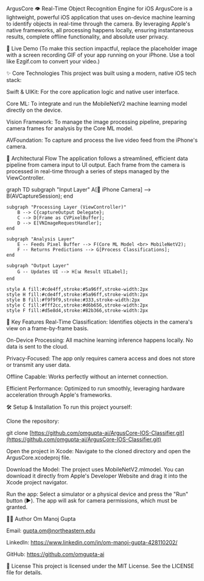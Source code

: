 ArgusCore 👁️
Real-Time Object Recognition Engine for iOS
ArgusCore is a lightweight, powerful iOS application that uses on-device machine learning to identify objects in real-time through the camera. By leveraging Apple's native frameworks, all processing happens locally, ensuring instantaneous results, complete offline functionality, and absolute user privacy.

🚀 Live Demo
(To make this section impactful, replace the placeholder image with a screen recording GIF of your app running on your iPhone. Use a tool like Ezgif.com to convert your video.)

✨ Core Technologies
This project was built using a modern, native iOS tech stack:

Swift & UIKit: For the core application logic and native user interface.

Core ML: To integrate and run the MobileNetV2 machine learning model directly on the device.

Vision Framework: To manage the image processing pipeline, preparing camera frames for analysis by the Core ML model.

AVFoundation: To capture and process the live video feed from the iPhone's camera.

🧠 Architectural Flow
The application follows a streamlined, efficient data pipeline from camera input to UI output. Each frame from the camera is processed in real-time through a series of steps managed by the ViewController.

graph TD
    subgraph "Input Layer"
        A[📱 iPhone Camera] --> B(AVCaptureSession);
    end

    subgraph "Processing Layer (ViewController)"
        B --> C{captureOutput Delegate};
        C --> D[Frame as CVPixelBuffer];
        D --> E[VNImageRequestHandler];
    end

    subgraph "Analysis Layer"
        E -- Feeds Pixel Buffer --> F(Core ML Model <br> MobileNetV2);
        F -- Returns Predictions --> G[Process Classifications];
    end

    subgraph "Output Layer"
        G -- Updates UI --> H[📊 Result UILabel];
    end

    style A fill:#cde4ff,stroke:#5a96ff,stroke-width:2px
    style H fill:#cde4ff,stroke:#5a96ff,stroke-width:2px
    style B fill:#f9f9f9,stroke:#333,stroke-width:2px
    style C fill:#fff2cc,stroke:#d6b656,stroke-width:2px
    style F fill:#d5e8d4,stroke:#82b366,stroke-width:2px

🌟 Key Features
Real-Time Classification: Identifies objects in the camera's view on a frame-by-frame basis.

On-Device Processing: All machine learning inference happens locally. No data is sent to the cloud.

Privacy-Focused: The app only requires camera access and does not store or transmit any user data.

Offline Capable: Works perfectly without an internet connection.

Efficient Performance: Optimized to run smoothly, leveraging hardware acceleration through Apple's frameworks.

🛠️ Setup & Installation
To run this project yourself:

Clone the repository:

git clone [https://github.com/omgupta-ai/ArgusCore-IOS-Classifier.git](https://github.com/omgupta-ai/ArgusCore-IOS-Classifier.git)

Open the project in Xcode:
Navigate to the cloned directory and open the ArgusCore.xcodeproj file.

Download the Model:
The project uses MobileNetV2.mlmodel. You can download it directly from Apple's Developer Website and drag it into the Xcode project navigator.

Run the app:
Select a simulator or a physical device and press the "Run" button (▶️). The app will ask for camera permissions, which must be granted.

👨‍💻 Author
Om Manoj Gupta

Email: gupta.om@northeastern.edu

LinkedIn: https://www.linkedin.com/in/om-manoj-gupta-428110202/

GitHub: https://github.com/omgupta-ai

📄 License
This project is licensed under the MIT License. See the LICENSE file for details.
